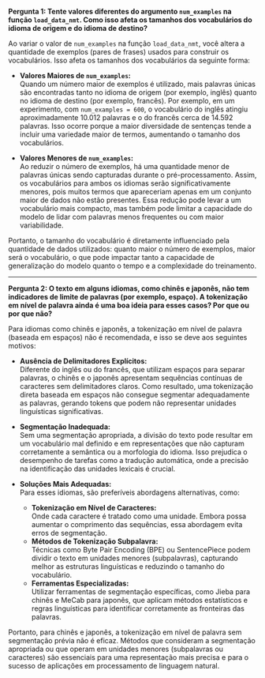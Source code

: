 **Pergunta 1: Tente valores diferentes do argumento `num_examples` na função `load_data_nmt`. Como isso afeta os tamanhos dos vocabulários do idioma de origem e do idioma de destino?**

Ao variar o valor de `num_examples` na função `load_data_nmt`, você altera a quantidade de exemplos (pares de frases) usados para construir os vocabulários. Isso afeta os tamanhos dos vocabulários da seguinte forma:

- **Valores Maiores de `num_examples`:**  
  Quando um número maior de exemplos é utilizado, mais palavras únicas são encontradas tanto no idioma de origem (por exemplo, inglês) quanto no idioma de destino (por exemplo, francês). Por exemplo, em um experimento, com `num_examples = 600`, o vocabulário do inglês atingiu aproximadamente 10.012 palavras e o do francês cerca de 14.592 palavras. Isso ocorre porque a maior diversidade de sentenças tende a incluir uma variedade maior de termos, aumentando o tamanho dos vocabulários.

- **Valores Menores de `num_examples`:**  
  Ao reduzir o número de exemplos, há uma quantidade menor de palavras únicas sendo capturadas durante o pré-processamento. Assim, os vocabulários para ambos os idiomas serão significativamente menores, pois muitos termos que apareceriam apenas em um conjunto maior de dados não estão presentes. Essa redução pode levar a um vocabulário mais compacto, mas também pode limitar a capacidade do modelo de lidar com palavras menos frequentes ou com maior variabilidade.

Portanto, o tamanho do vocabulário é diretamente influenciado pela quantidade de dados utilizados: quanto maior o número de exemplos, maior será o vocabulário, o que pode impactar tanto a capacidade de generalização do modelo quanto o tempo e a complexidade do treinamento.

---

**Pergunta 2: O texto em alguns idiomas, como chinês e japonês, não tem indicadores de limite de palavras (por exemplo, espaço). A tokenização em nível de palavra ainda é uma boa ideia para esses casos? Por que ou por que não?**

Para idiomas como chinês e japonês, a tokenização em nível de palavra (baseada em espaços) não é recomendada, e isso se deve aos seguintes motivos:

- **Ausência de Delimitadores Explícitos:**  
  Diferente do inglês ou do francês, que utilizam espaços para separar palavras, o chinês e o japonês apresentam sequências contínuas de caracteres sem delimitadores claros. Como resultado, uma tokenização direta baseada em espaços não consegue segmentar adequadamente as palavras, gerando tokens que podem não representar unidades linguísticas significativas.

- **Segmentação Inadequada:**  
  Sem uma segmentação apropriada, a divisão do texto pode resultar em um vocabulário mal definido e em representações que não capturam corretamente a semântica ou a morfologia do idioma. Isso prejudica o desempenho de tarefas como a tradução automática, onde a precisão na identificação das unidades lexicais é crucial.

- **Soluções Mais Adequadas:**  
  Para esses idiomas, são preferíveis abordagens alternativas, como:
  - **Tokenização em Nível de Caracteres:**  
    Onde cada caractere é tratado como uma unidade. Embora possa aumentar o comprimento das sequências, essa abordagem evita erros de segmentação.
  - **Métodos de Tokenização Subpalavra:**  
    Técnicas como Byte Pair Encoding (BPE) ou SentencePiece podem dividir o texto em unidades menores (subpalavras), capturando melhor as estruturas linguísticas e reduzindo o tamanho do vocabulário.
  - **Ferramentas Especializadas:**  
    Utilizar ferramentas de segmentação específicas, como Jieba para chinês e MeCab para japonês, que aplicam métodos estatísticos e regras linguísticas para identificar corretamente as fronteiras das palavras.

Portanto, para chinês e japonês, a tokenização em nível de palavra sem segmentação prévia não é eficaz. Métodos que consideram a segmentação apropriada ou que operam em unidades menores (subpalavras ou caracteres) são essenciais para uma representação mais precisa e para o sucesso de aplicações em processamento de linguagem natural.
